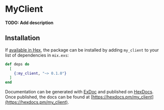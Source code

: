 # MyClient

**TODO: Add description**

## Installation

If [available in Hex](https://hex.pm/docs/publish), the package can be installed
by adding `my_client` to your list of dependencies in `mix.exs`:

```elixir
def deps do
  [
    {:my_client, "~> 0.1.0"}
  ]
end
```

Documentation can be generated with [ExDoc](https://github.com/elixir-lang/ex_doc)
and published on [HexDocs](https://hexdocs.pm). Once published, the docs can
be found at [https://hexdocs.pm/my_client](https://hexdocs.pm/my_client).


